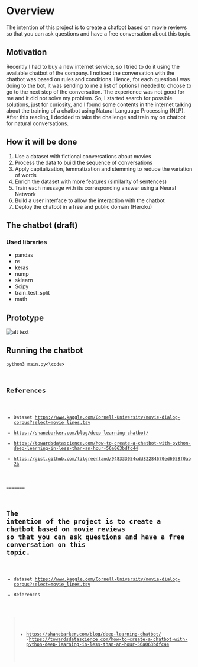 # Overview

The intention of this project is to create a chatbot based on movie reviews so that you can ask questions and have a free conversation about this topic.

## Motivation

Recently I had to buy a new internet service, so I tried to do it using the available chatbot of the company. I noticed the conversation with the chatbot was based on rules and conditions. Hence, for each question I was doing to the bot, it was sending to me a list of options I needed to choose to go to the next step of the conversation. The experience was not good for me and it did not solve my problem.
So, I started search for possible solutions, just for curiosity, and I found some contents in the internet talking about the training of a chatbot using Natural Language Processing (NLP). After this reading, I decided to take the challenge and train my on chatbot for natural conversations.

## How it will be done
1. Use a dataset with fictional conversations about movies
2. Process the data to build the sequence of conversations
3. Apply capitalization, lemmatization and stemming to reduce the variation of words
4. Enrich the dataset with more features (similarity of sentences)
5. Train each message with its corresponding answer using a Neural Network
6. Build a user interface to allow the interaction with the chatbot
7. Deploy the chatbot in a free and public domain (Heroku)

## The chatbot (draft)
### Used libraries
- pandas
- re
- keras
- nump
- sklearn
- Scipy
- train_test_split
- math

## Prototype
![alt text](https://ibb.co/7YCLV8t)

## Running the chatbot
<code>python3 main.py<\code>


## References
- Dataset https://www.kaggle.com/Cornell-University/movie-dialog-corpus?select=movie_lines.tsv
- https://shanebarker.com/blog/deep-learning-chatbot/
- https://towardsdatascience.com/how-to-create-a-chatbot-with-python-deep-learning-in-less-than-an-hour-56a063bdfc44
- https://gist.github.com/lilgreenland/948333054cdd82284670ed6058f0ab2a

 
=======
## The intention of the project is to create a chatbot based on movie reviews so that you can ask questions and have a free conversation on this topic.

- dataset https://www.kaggle.com/Cornell-University/movie-dialog-corpus?select=movie_lines.tsv
- References
>- https://shanebarker.com/blog/deep-learning-chatbot/
> -https://towardsdatascience.com/how-to-create-a-chatbot-with-python-deep-learning-in-less-than-an-hour-56a063bdfc44
